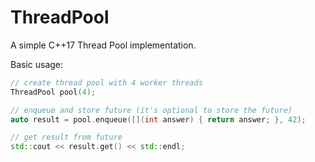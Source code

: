 ThreadPool
==========

A simple C++17 Thread Pool implementation.

Basic usage:
```c++
// create thread pool with 4 worker threads
ThreadPool pool(4);

// enqueue and store future (it's optional to store the future)
auto result = pool.enqueue([](int answer) { return answer; }, 42);

// get result from future
std::cout << result.get() << std::endl;

```

